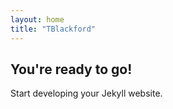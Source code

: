 ```yaml
---
layout: home
title: "TBlackford"
---
```


## You're ready to go!

Start developing your Jekyll website.

